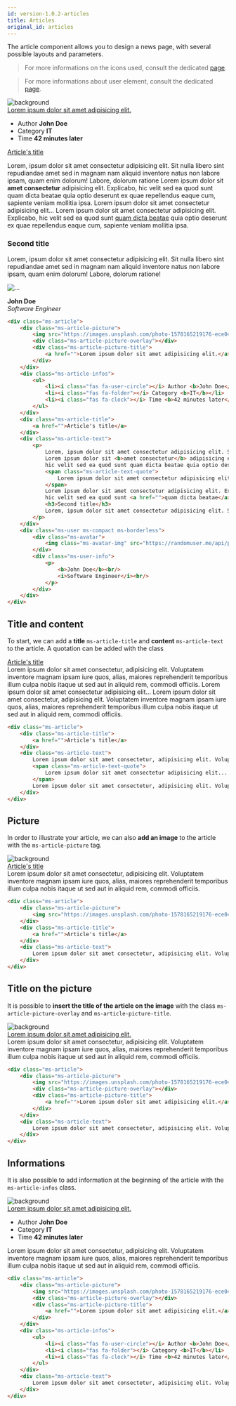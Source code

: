```yaml
---
id: version-1.0.2-articles
title: Articles
original_id: articles
---
```


The article component allows you to design a news page, with several possible layouts and parameters.

> For more informations on the icons used, consult the dedicated [page](icons.md).

> For more informations about user element, consult the dedicated [page](users.md).

<div class="ms_col ms_col--5-of-5">
    <div class="ms-article">
        <div class="ms-article-picture">
            <img src="https://images.unsplash.com/photo-1578165219176-ece04edbd053?ixlib=rb-1.2.1&ixid=eyJhcHBfaWQiOjEyMDd9&auto=format&fit=crop&w=1350&q=80" alt="background">
            <div class="ms-article-picture-overlay"></div>
            <div class="ms-article-picture-title">
                <a href="">Lorem ipsum dolor sit amet adipisicing elit.</a>
            </div>
        </div>
        <div class="ms-article-infos">
            <ul>
                <li><i class="fas fa-user-circle"></i> Author <b>John Doe</b></li>
                <li><i class="fas fa-folder"></i> Category <b>IT</b></li>
                <li><i class="fas fa-clock"></i> Time <b>42 minutes later</b></li>
            </ul>
        </div>
        <div class="ms-article-title">
            <a href="">Article's title</a>
        </div>
        <div class="ms-article-text">
            <p>
                Lorem, ipsum dolor sit amet consectetur adipisicing elit. Sit nulla libero sint repudiandae amet sed in magnam nam aliquid inventore natus non labore ipsam, quam enim dolorum! Labore, dolorum ratione
                Lorem ipsum dolor sit <b>amet consectetur</b> adipisicing elit. Explicabo, 
                hic velit sed ea quod sunt quam dicta beatae quia optio deserunt ex quae repellendus eaque cum, sapiente veniam mollitia ipsa.
                <span class="ms-article-text-quote">
                    Lorem ipsum dolor sit amet consectetur adipisicing elit...
                </span>
                Lorem ipsum dolor sit amet consectetur adipisicing elit. Explicabo, 
                hic velit sed ea quod sunt <a href="">quam dicta beatae</a> quia optio deserunt ex quae repellendus eaque cum, sapiente veniam mollitia ipsa.
                <h3>Second title</h3>
                Lorem, ipsum dolor sit amet consectetur adipisicing elit. Sit nulla libero sint repudiandae amet sed in magnam nam aliquid inventore natus non labore ipsam, quam enim dolorum! Labore, dolorum ratione!
            </p>
        </div>
        <div class="ms-user ms-compact ms-borderless">
            <div class="ms-avatar">
                <img class="ms-avatar-img" src="https://randomuser.me/api/portraits/women/68.jpg" alt="...">
            </div>
            <div class="ms-user-info">
                <p>
                    <b>John Doe</b><br/>
                    <i>Software Engineer</i><br/>
                </p>
            </div>
        </div>
    </div>
</div>

``` html
<div class="ms-article">
    <div class="ms-article-picture">
        <img src="https://images.unsplash.com/photo-1578165219176-ece04edbd053?ixlib=rb-1.2.1&ixid=eyJhcHBfaWQiOjEyMDd9&auto=format&fit=crop&w=1350&q=80" alt="background">
        <div class="ms-article-picture-overlay"></div>
        <div class="ms-article-picture-title">
            <a href="">Lorem ipsum dolor sit amet adipisicing elit.</a>
        </div>
    </div>
    <div class="ms-article-infos">
        <ul>
            <li><i class="fas fa-user-circle"></i> Author <b>John Doe</b></li>
            <li><i class="fas fa-folder"></i> Category <b>IT</b></li>
            <li><i class="fas fa-clock"></i> Time <b>42 minutes later</b></li>
        </ul>
    </div>
    <div class="ms-article-title">
        <a href="">Article's title</a>
    </div>
    <div class="ms-article-text">
        <p>
            Lorem, ipsum dolor sit amet consectetur adipisicing elit. Sit nulla libero sint repudiandae amet sed in magnam nam aliquid inventore natus non labore ipsam, quam enim dolorum! Labore, dolorum ratione
            Lorem ipsum dolor sit <b>amet consectetur</b> adipisicing elit. Explicabo, 
            hic velit sed ea quod sunt quam dicta beatae quia optio deserunt ex quae repellendus eaque cum, sapiente veniam mollitia ipsa.
            <span class="ms-article-text-quote">
                Lorem ipsum dolor sit amet consectetur adipisicing elit...
            </span>
            Lorem ipsum dolor sit amet consectetur adipisicing elit. Explicabo, 
            hic velit sed ea quod sunt <a href="">quam dicta beatae</a> quia optio deserunt ex quae repellendus eaque cum, sapiente veniam mollitia ipsa.
            <h3>Second title</h3>
            Lorem, ipsum dolor sit amet consectetur adipisicing elit. Sit nulla libero sint repudiandae amet sed in magnam nam aliquid inventore natus non labore ipsam, quam enim dolorum! Labore, dolorum ratione!
        </p>
    </div>
    <div class="ms-user ms-compact ms-borderless">
        <div class="ms-avatar">
            <img class="ms-avatar-img" src="https://randomuser.me/api/portraits/women/68.jpg" alt="...">
        </div>
        <div class="ms-user-info">
            <p>
                <b>John Doe</b><br/>
                <i>Software Engineer</i><br/>
            </p>
        </div>
    </div>
</div>
```

## Title and content

To start, we can add a **title** `ms-article-title` and **content** `ms-article-text` to the article. A quotation can be added with the class 

<div class="ms-article">
    <div class="ms-article-title">
        <a href="">Article's title</a>
    </div>
    <div class="ms-article-text">
        Lorem ipsum dolor sit amet consectetur, adipisicing elit. Voluptatem inventore magnam ipsam iure quos, alias, maiores reprehenderit temporibus illum culpa nobis itaque ut sed aut in aliquid rem, commodi officiis.
        <span class="ms-article-text-quote">
            Lorem ipsum dolor sit amet consectetur adipisicing elit...
        </span>
        Lorem ipsum dolor sit amet consectetur, adipisicing elit. Voluptatem inventore magnam ipsam iure quos, alias, maiores reprehenderit temporibus illum culpa nobis itaque ut sed aut in aliquid rem, commodi officiis.
    </div>
</div>

``` html
<div class="ms-article">
    <div class="ms-article-title">
        <a href="">Article's title</a>
    </div>
    <div class="ms-article-text">
        Lorem ipsum dolor sit amet consectetur, adipisicing elit. Voluptatem inventore magnam ipsam iure quos, alias, maiores reprehenderit temporibus illum culpa nobis itaque ut sed aut in aliquid rem, commodi officiis.
        <span class="ms-article-text-quote">
            Lorem ipsum dolor sit amet consectetur adipisicing elit...
        </span>
        Lorem ipsum dolor sit amet consectetur, adipisicing elit. Voluptatem inventore magnam ipsam iure quos, alias, maiores reprehenderit temporibus illum culpa nobis itaque ut sed aut in aliquid rem, commodi officiis.
    </div>
</div>
```

## Picture

In order to illustrate your article, we can also **add an image** to the article with the `ms-article-picture` tag.

<div class="ms-article">
    <div class="ms-article-picture">
        <img src="https://images.unsplash.com/photo-1578165219176-ece04edbd053?ixlib=rb-1.2.1&ixid=eyJhcHBfaWQiOjEyMDd9&auto=format&fit=crop&w=1350&q=80" alt="background">
    </div>
    <div class="ms-article-title">
        <a href="">Article's title</a>
    </div>
    <div class="ms-article-text">
        Lorem ipsum dolor sit amet consectetur, adipisicing elit. Voluptatem inventore magnam ipsam iure quos, alias, maiores reprehenderit temporibus illum culpa nobis itaque ut sed aut in aliquid rem, commodi officiis.
    </div>
</div>

``` html
<div class="ms-article">
    <div class="ms-article-picture">
        <img src="https://images.unsplash.com/photo-1578165219176-ece04edbd053?ixlib=rb-1.2.1&ixid=eyJhcHBfaWQiOjEyMDd9&auto=format&fit=crop&w=1350&q=80" alt="background">
    </div>
    <div class="ms-article-title">
        <a href="">Article's title</a>
    </div>
    <div class="ms-article-text">
        Lorem ipsum dolor sit amet consectetur, adipisicing elit. Voluptatem inventore magnam ipsam iure quos, alias, maiores reprehenderit temporibus illum culpa nobis itaque ut sed aut in aliquid rem, commodi officiis.
    </div>
</div>
```

## Title on the picture

It is possible to **insert the title of the article on the image** with the class `ms-article-picture-overlay` and `ms-article-picture-title`.

<div class="ms-article">
    <div class="ms-article-picture">
        <img src="https://images.unsplash.com/photo-1578165219176-ece04edbd053?ixlib=rb-1.2.1&ixid=eyJhcHBfaWQiOjEyMDd9&auto=format&fit=crop&w=1350&q=80" alt="background">
        <div class="ms-article-picture-overlay"></div>
        <div class="ms-article-picture-title">
            <a href="">Lorem ipsum dolor sit amet adipisicing elit.</a>
        </div>
    </div>
    <div class="ms-article-text">
        Lorem ipsum dolor sit amet consectetur, adipisicing elit. Voluptatem inventore magnam ipsam iure quos, alias, maiores reprehenderit temporibus illum culpa nobis itaque ut sed aut in aliquid rem, commodi officiis.
    </div>
</div>

``` html
<div class="ms-article">
    <div class="ms-article-picture">
        <img src="https://images.unsplash.com/photo-1578165219176-ece04edbd053?ixlib=rb-1.2.1&ixid=eyJhcHBfaWQiOjEyMDd9&auto=format&fit=crop&w=1350&q=80" alt="background">
        <div class="ms-article-picture-overlay"></div>
        <div class="ms-article-picture-title">
            <a href="">Lorem ipsum dolor sit amet adipisicing elit.</a>
        </div>
    </div>
    <div class="ms-article-text">
        Lorem ipsum dolor sit amet consectetur, adipisicing elit. Voluptatem inventore magnam ipsam iure quos, alias, maiores reprehenderit temporibus illum culpa nobis itaque ut sed aut in aliquid rem, commodi officiis.
    </div>
</div>
```

## Informations 

It is also possible to add information at the beginning of the article with the `ms-article-infos` class.

<div class="ms-article">
    <div class="ms-article-picture">
        <img src="https://images.unsplash.com/photo-1578165219176-ece04edbd053?ixlib=rb-1.2.1&ixid=eyJhcHBfaWQiOjEyMDd9&auto=format&fit=crop&w=1350&q=80" alt="background">
        <div class="ms-article-picture-overlay"></div>
        <div class="ms-article-picture-title">
            <a href="">Lorem ipsum dolor sit amet adipisicing elit.</a>
        </div>
    </div>
    <div class="ms-article-infos">
        <ul>
            <li><i class="fas fa-user-circle"></i> Author <b>John Doe</b></li>
            <li><i class="fas fa-folder"></i> Category <b>IT</b></li>
            <li><i class="fas fa-clock"></i> Time <b>42 minutes later</b></li>
        </ul>
    </div>
    <div class="ms-article-text">
        Lorem ipsum dolor sit amet consectetur, adipisicing elit. Voluptatem inventore magnam ipsam iure quos, alias, maiores reprehenderit temporibus illum culpa nobis itaque ut sed aut in aliquid rem, commodi officiis.
    </div>
</div>

``` html
<div class="ms-article">
    <div class="ms-article-picture">
        <img src="https://images.unsplash.com/photo-1578165219176-ece04edbd053?ixlib=rb-1.2.1&ixid=eyJhcHBfaWQiOjEyMDd9&auto=format&fit=crop&w=1350&q=80" alt="background">
        <div class="ms-article-picture-overlay"></div>
        <div class="ms-article-picture-title">
            <a href="">Lorem ipsum dolor sit amet adipisicing elit.</a>
        </div>
    </div>
    <div class="ms-article-infos">
        <ul>
            <li><i class="fas fa-user-circle"></i> Author <b>John Doe</b></li>
            <li><i class="fas fa-folder"></i> Category <b>IT</b></li>
            <li><i class="fas fa-clock"></i> Time <b>42 minutes later</b></li>
        </ul>
    </div>
    <div class="ms-article-text">
        Lorem ipsum dolor sit amet consectetur, adipisicing elit. Voluptatem inventore magnam ipsam iure quos, alias, maiores reprehenderit temporibus illum culpa nobis itaque ut sed aut in aliquid rem, commodi officiis.
    </div>
</div>
```